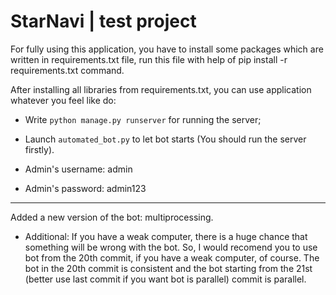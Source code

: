 # StarNavi | test project

For fully using this application, you have to install some packages which are written in requirements.txt file, run this file with help of pip install -r requirements.txt command.

After installing all libraries from requirements.txt, you can use application whatever you feel like do:
* Write `python manage.py runserver` for running the server;
* Launch `automated_bot.py` to let bot starts (You should run the server firstly).

* Admin's username: admin
* Admin's password: admin123

---

Added a new version of the bot: multiprocessing.

* Additional: If you have a weak computer, there is a huge chance that something will be wrong with the bot. So, I would recomend you to use bot from the 20th commit, if you have a weak computer, of course. The bot in the 20th commit is consistent and the bot starting from the 21st (better use last commit if you want bot is parallel) commit is parallel.
